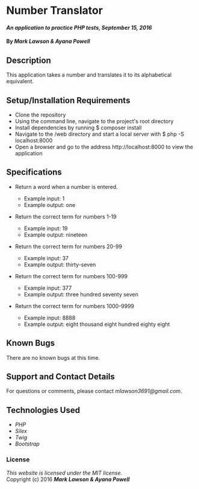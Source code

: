 # Number Translator

#### _An application to practice PHP tests, September 15, 2016_

#### By _**Mark Lawson & Ayana Powell**_

## Description

This application takes a number and translates it to its alphabetical equivalent.

## Setup/Installation Requirements

* Clone the repository
* Using the command line, navigate to the project's root directory
* Install dependencies by running $ composer install
* Navigate to the /web directory and start a local server with $ php -S localhost:8000
* Open a browser and go to the address http://localhost:8000 to view the application

## Specifications

* Return a word when a number is entered.
    * Example input: 1
    * Example output: one

* Return the correct term for numbers 1-19
    * Example input: 19
    * Example output: nineteen

* Return the correct term for numbers 20-99
    * Example input: 37
    * Example output: thirty-seven

* Return the correct term for numbers 100-999
    * Example input: 377
    * Example output: three hundred seventy seven

* Return the correct term for numbers 1000-9999
    * Example input: 8888
    * Example output: eight thousand eight hundred eighty eight

## Known Bugs

There are no known bugs at this time.

## Support and Contact Details

For questions or comments, please contact _mlawson3691@gmail.com_.

## Technologies Used

* _PHP_
* _Silex_
* _Twig_
* _Bootstrap_

### License

*This website is licensed under the MIT license.*  
Copyright (c) 2016 **_Mark Lawson & Ayana Powell_**
